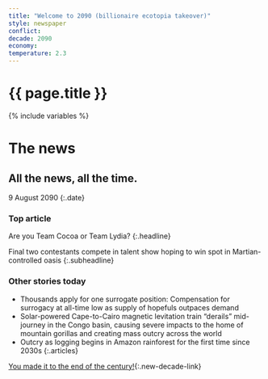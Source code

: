 ```yaml
---
title: "Welcome to 2090 (billionaire ecotopia takeover)"
style: newspaper
conflict: 
decade: 2090
economy: 
temperature: 2.3
---
```


<h1>{{ page.title }}</h1>

{% include variables %}
# The news

## All the news, all the time.

9 August 2090
{:.date}

### Top article

Are you Team Cocoa or Team Lydia? 
{:.headline}

Final two contestants compete in talent show hoping to win spot in Martian-controlled oasis
{:.subheadline}

### Other stories today

- Thousands apply for one surrogate position: Compensation for surrogacy at all-time low as supply of hopefuls outpaces demand
- Solar-powered Cape-to-Cairo magnetic levitation train “derails” mid-journey in the Congo basin, causing severe impacts to the home of mountain gorillas and creating mass outcry across the world
- Outcry as logging begins in Amazon rainforest for the first time since 2030s
{:.articles}

[You made it to the end of the century!](ending_2100-billionaire-ecotopia.html){:.new-decade-link}
